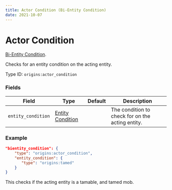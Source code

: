```yaml
---
title: Actor Condition (Bi-Entity Condition)
date: 2021-10-07
---
```

# Actor Condition

[Bi-Entity Condition](../bientity_conditions.md).

Checks for an entity condition on the acting entity.

Type ID: `origins:actor_condition`

### Fields

Field  | Type | Default | Description
-------|------|---------|-------------
`entity_condition` | [Entity Condition](../entity_conditions.md) | | The condition to check for on the acting entity.

### Example

```json
"bientity_condition": {
    "type": "origins:actor_condition",
    "entity_condition": {
       "type": "origins:tamed"
    }
}
```

This checks if the acting entity is a tamable, and tamed mob.
